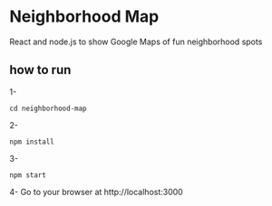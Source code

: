 # Neighborhood Map

React and node.js to show Google Maps of fun neighborhood spots

## how to run

1-
``` 
cd neighborhood-map
```
2-  
``` 
npm install 
```
3-  
```
npm start 
```
4- Go to your browser at http://localhost:3000

